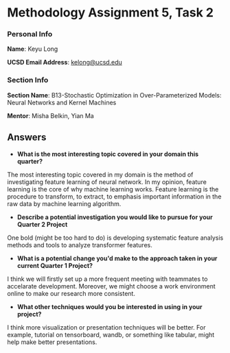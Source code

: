 # Methodology Assignment 5, Task 2

### Personal Info
**Name**: Keyu Long

**UCSD Email Address**: kelong@ucsd.edu

### Section Info
**Section Name**: B13-Stochastic Optimization in Over-Parameterized Models: Neural Networks and Kernel Machines

**Mentor**: Misha Belkin, Yian Ma

## Answers 
- **What is the most interesting topic covered in your domain this quarter?**

The most interesting topic covered in my domain is the method of investigating feature learning of neural network. In my opinion, feature learning is the core of why machine learning works. Feature learning is the procedure to transform, to extract, to emphasis important information in the raw data by machine learning algorithm.

- **Describe a potential investigation you would like to pursue for your Quarter 2 Project**

One bold (might be too hard to do) is developing systematic feature analysis methods and tools to analyze transformer features.

- **What is a potential change you'd make to the approach taken in your current Quarter 1 Project?**

I think we will firstly set up a more frequent meeting with teammates to accelarate development. Moreover, we might choose a work environment online to make our research more consistent.

- **What other techniques would you be interested in using in your project?**

I think more visualization or presentation techniques will be better. For example, tutorial on tensorboard, wandb, or something like tabular, might help make better presentations.
